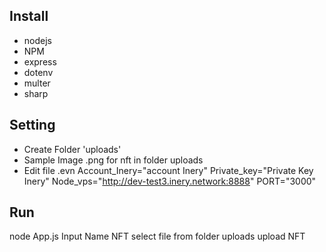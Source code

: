 ## Install
- nodejs
- NPM
- express
- dotenv
- multer
- sharp

## Setting 
- Create Folder 'uploads'
- Sample Image .png for nft in folder uploads
- Edit file .evn
	Account_Inery="account Inery"
	Private_key="Private Key Inery"
	Node_vps="http://dev-test3.inery.network:8888"
	PORT="3000"

## Run
node App.js
Input Name NFT
select file from folder uploads
upload NFT
 
